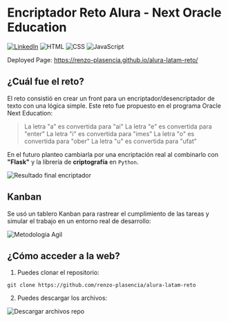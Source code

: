# Encriptador Reto Alura - Next Oracle Education

[![LinkedIn](https://img.shields.io/badge/LinkedIn-0077B5?style=for-the-badge&logo=linkedin&logoColor=white)](https://www.linkedin.com/in/renzo-plasencia/) ![HTML](https://img.shields.io/badge/HTML5-E34F26?style=for-the-badge&logo=html5&logoColor=white) ![CSS](https://img.shields.io/badge/CSS3-1572B6?style=for-the-badge&logo=css3&logoColor=white) ![JavaScript](https://img.shields.io/badge/JavaScript-F7DF1E?style=for-the-badge&logo=javascript&logoColor=black)

Deployed Page: https://renzo-plasencia.github.io/alura-latam-reto/

## ¿Cuál fue el reto?
El reto consistió en crear un front para un encriptador/desencriptador de texto con una lógica simple. Este reto fue propuesto en el programa Oracle Next Education:
> La letra "a" es convertida para "ai"
> La letra "e" es convertida para "enter"
> La letra "i" es convertida para "imes"
> La letra "o" es convertida para "ober"
> La letra "u" es convertida para "ufat"

En el futuro planteo cambiarla por una encriptación real al combinarlo con **"Flask"** y la librería de **criptografía** en `Python`.

![Resultado final encriptador](https://github.com/user-attachments/assets/d0e4a780-3607-43d5-8a8c-6b4c06c55ef8)

## Kanban
Se usó un tablero Kanban para rastrear el cumplimiento de las tareas y simular el trabajo en un entorno real de desarrollo:

![Metodologia Agil](https://github.com/user-attachments/assets/0b044ab9-099d-44bf-86fe-56ef32bcbf00)

## ¿Cómo acceder a la web?
1. Puedes clonar el repositorio:
```
git clone https://github.com/renzo-plasencia/alura-latam-reto
```

2. Puedes descargar los archivos:

![Descargar archivos repo](https://github.com/user-attachments/assets/9ac96453-6173-4277-b257-8dcac180da8d)
